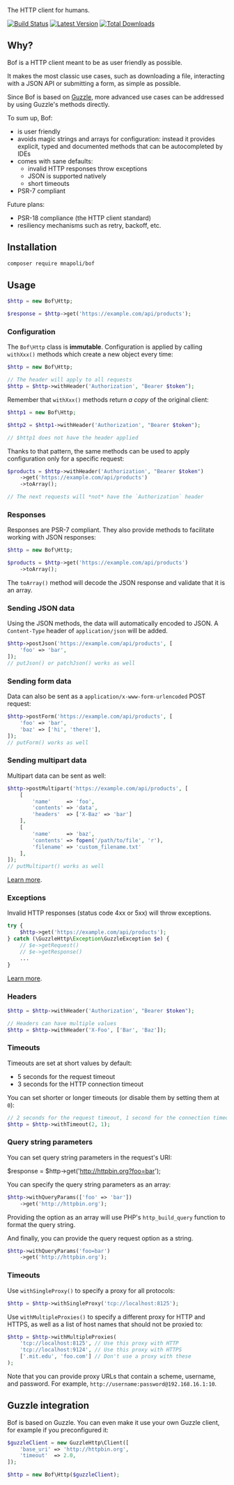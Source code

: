 The HTTP client for humans.

[![Build Status](https://img.shields.io/travis/com/PHP-DI/PHP-DI/master.svg?style=flat-square)](https://travis-ci.com/PHP-DI/PHP-DI)
[![Latest Version](https://img.shields.io/github/release/PHP-DI/PHP-DI.svg?style=flat-square)](https://packagist.org/packages/PHP-DI/php-di)
[![Total Downloads](https://img.shields.io/packagist/dt/PHP-DI/PHP-DI.svg?style=flat-square)](https://packagist.org/packages/PHP-DI/php-di)

## Why?

Bof is a HTTP client meant to be as user friendly as possible.

It makes the most classic use cases, such as downloading a file, interacting with a JSON API or submitting a form, as simple as possible.

Since Bof is based on [Guzzle](http://docs.guzzlephp.org/en/stable/overview.html), more advanced use cases can be addressed by using Guzzle's methods directly.

To sum up, Bof:

- is user friendly
- avoids magic strings and arrays for configuration: instead it provides explicit, typed and documented methods that can be autocompleted by IDEs
- comes with sane defaults:
    - invalid HTTP responses throw exceptions
    - JSON is supported natively
    - short timeouts
- PSR-7 compliant

Future plans:

- PSR-18 compliance (the HTTP client standard)
- resiliency mechanisms such as retry, backoff, etc.

## Installation

```bash
composer require mnapoli/bof
```

## Usage

```php
$http = new Bof\Http;

$response = $http->get('https://example.com/api/products');
```

### Configuration

The `Bof\Http` class is **immutable**. Configuration is applied by calling `withXxx()` methods which create a new object every time:

```php
$http = new Bof\Http;

// The header will apply to all requests
$http = $http->withHeader('Authorization', "Bearer $token");
```

Remember that `withXxx()` methods return *a copy* of the original client:

```php
$http1 = new Bof\Http;

$http2 = $http1->withHeader('Authorization', "Bearer $token");

// $http1 does not have the header applied
```

Thanks to that pattern, the same methods can be used to apply configuration only for a specific request:

```php
$products = $http->withHeader('Authorization', "Bearer $token")
    ->get('https://example.com/api/products')
    ->toArray();

// The next requests will *not* have the `Authorization` header
```

### Responses

Responses are PSR-7 compliant. They also provide methods to facilitate working with JSON responses:

```php
$http = new Bof\Http;

$products = $http->get('https://example.com/api/products')
    ->toArray();
```

The `toArray()` method will decode the JSON response and validate that it is an array.

### Sending JSON data

Using the JSON methods, the data will automatically encoded to JSON. A `Content-Type` header of `application/json` will be added.

```php
$http->postJson('https://example.com/api/products', [
    'foo' => 'bar',
]);
// putJson() or patchJson() works as well
```

### Sending form data

Data can also be sent as a `application/x-www-form-urlencoded` POST request:

```php
$http->postForm('https://example.com/api/products', [
    'foo' => 'bar',
    'baz' => ['hi', 'there!'],
]);
// putForm() works as well
```

### Sending multipart data

Multipart data can be sent as well:

```php
$http->postMultipart('https://example.com/api/products', [
    [
        'name'     => 'foo',
        'contents' => 'data',
        'headers'  => ['X-Baz' => 'bar']
    ],
    [
        'name'     => 'baz',
        'contents' => fopen('/path/to/file', 'r'),
        'filename' => 'custom_filename.txt'
    ],
]);
// putMultipart() works as well
```

[Learn more](http://docs.guzzlephp.org/en/stable/request-options.html#multipart).

### Exceptions

Invalid HTTP responses (status code 4xx or 5xx) will throw exceptions.

```php
try {
    $http->get('https://example.com/api/products');
} catch (\GuzzleHttp\Exception\GuzzleException $e) {
    // $e->getRequest()
    // $e->getResponse()
    ...
}
```

[Learn more](http://docs.guzzlephp.org/en/stable/quickstart.html#exceptions).

### Headers

```php
$http = $http->withHeader('Authorization', "Bearer $token");

// Headers can have multiple values
$http = $http->withHeader('X-Foo', ['Bar', 'Baz']);
```

### Timeouts

Timeouts are set at short values by default:

- 5 seconds for the request timeout
- 3 seconds for the HTTP connection timeout

You can set shorter or longer timeouts (or disable them by setting them at `0`):

```php
// 2 seconds for the request timeout, 1 second for the connection timeout
$http = $http->withTimeout(2, 1);
```

### Query string parameters

You can set query string parameters in the request's URI:

$response = $http->get('http://httpbin.org?foo=bar');

You can specify the query string parameters as an array:

```php
$http->withQueryParams(['foo' => 'bar'])
    ->get('http://httpbin.org');
```

Providing the option as an array will use PHP's `http_build_query` function to format the query string.

And finally, you can provide the query request option as a string.

```php
$http->withQueryParams('foo=bar')
    ->get('http://httpbin.org');
```

### Timeouts

Use `withSingleProxy()` to specify a proxy for all protocols:

```php
$http = $http->withSingleProxy('tcp://localhost:8125');
```

Use `withMultipleProxies()` to specify a different proxy for HTTP and HTTPS, as well as a list of host names that should not be proxied to:

```php
$http = $http->withMultipleProxies(
    'tcp://localhost:8125', // Use this proxy with HTTP 
    'tcp://localhost:9124', // Use this proxy with HTTPS
    ['.mit.edu', 'foo.com'] // Don't use a proxy with these
);
```

Note that you can provide proxy URLs that contain a scheme, username, and password. For example, `http://username:password@192.168.16.1:10`.

## Guzzle integration

Bof is based on Guzzle. You can even make it use your own Guzzle client, for example if you preconfigured it:

```php
$guzzleClient = new GuzzleHttp\Client([
    'base_uri' => 'http://httpbin.org',
    'timeout'  => 2.0,
]);

$http = new Bof\Http($guzzleClient);
```
